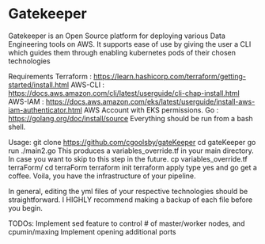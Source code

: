 # Gatekeeper

Gatekeeper is an Open Source platform for deploying various Data Engineering tools on AWS.
It supports ease of use by giving the user a CLI which guides them through enabling kubernetes pods of their chosen technologies


Requirements
Terraform : https://learn.hashicorp.com/terraform/getting-started/install.html
AWS-CLI   : https://docs.aws.amazon.com/cli/latest/userguide/cli-chap-install.html
AWS-IAM   : https://docs.aws.amazon.com/eks/latest/userguide/install-aws-iam-authenticator.html
AWS Account with EKS permissions.
Go        : https://golang.org/doc/install/source
Everything should be run from a bash shell.

Usage:
git clone https://github.com/cgoolsby/gateKeeper
cd gateKeeper
go run ./main2.go
This produces a variables_override.tf in your main directory.  In case you want to skip to this step in the future.
cp variables_override.tf terraForm/
cd terraForm
terraform init
terraform apply
type yes and go get a coffee.
Voila, you have the infrastructure of your pipeline.



In general, editing the yml files of your respective technologies should be straightforward.  I HIGHLY recommend making a backup of each file before you begin.

TODOs:
Implement sed feature to control # of master/worker nodes, and cpumin/maxing
Implement opening additional ports

